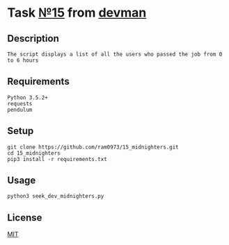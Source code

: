 # Task [№15](https://devman.org/challenges/15/) from [devman](https://devman.org)
## Description
```
The script displays a list of all the users who passed the job from 0 to 6 hours 
```
## Requirements
```
Python 3.5.2+
requests
pendulum
```
## Setup
```    
git clone https://github.com/ram0973/15_midnighters.git
cd 15_midnighters
pip3 install -r requirements.txt
```
## Usage
```
python3 seek_dev_midnighters.py
```
## License
[MIT](http://opensource.org/licenses/MIT)